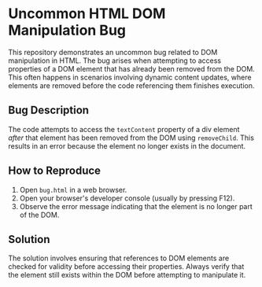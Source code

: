 # Uncommon HTML DOM Manipulation Bug
This repository demonstrates an uncommon bug related to DOM manipulation in HTML.  The bug arises when attempting to access properties of a DOM element that has already been removed from the DOM. This often happens in scenarios involving dynamic content updates, where elements are removed before the code referencing them finishes execution. 

## Bug Description
The code attempts to access the `textContent` property of a div element *after* that element has been removed from the DOM using `removeChild`. This results in an error because the element no longer exists in the document.

## How to Reproduce
1. Open `bug.html` in a web browser.
2. Open your browser's developer console (usually by pressing F12).
3. Observe the error message indicating that the element is no longer part of the DOM.

## Solution
The solution involves ensuring that references to DOM elements are checked for validity before accessing their properties.  Always verify that the element still exists within the DOM before attempting to manipulate it.